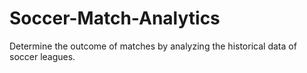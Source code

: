 # Soccer-Match-Analytics
Determine the outcome of matches by analyzing the historical data of soccer leagues.
